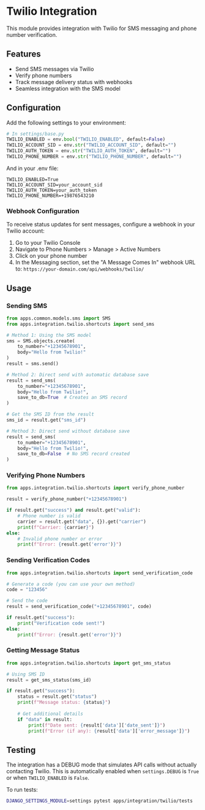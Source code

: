 # Twilio Integration

This module provides integration with Twilio for SMS messaging and phone number verification.

## Features

- Send SMS messages via Twilio
- Verify phone numbers
- Track message delivery status with webhooks
- Seamless integration with the SMS model

## Configuration

Add the following settings to your environment:

```python
# In settings/base.py
TWILIO_ENABLED = env.bool("TWILIO_ENABLED", default=False)
TWILIO_ACCOUNT_SID = env.str("TWILIO_ACCOUNT_SID", default="")
TWILIO_AUTH_TOKEN = env.str("TWILIO_AUTH_TOKEN", default="")
TWILIO_PHONE_NUMBER = env.str("TWILIO_PHONE_NUMBER", default="")
```

And in your .env file:

```
TWILIO_ENABLED=True
TWILIO_ACCOUNT_SID=your_account_sid
TWILIO_AUTH_TOKEN=your_auth_token
TWILIO_PHONE_NUMBER=+19876543210
```

### Webhook Configuration

To receive status updates for sent messages, configure a webhook in your Twilio account:

1. Go to your Twilio Console
2. Navigate to Phone Numbers > Manage > Active Numbers
3. Click on your phone number
4. In the Messaging section, set the "A Message Comes In" webhook URL to:
   `https://your-domain.com/api/webhooks/twilio/`

## Usage

### Sending SMS

```python
from apps.common.models.sms import SMS
from apps.integration.twilio.shortcuts import send_sms

# Method 1: Using the SMS model
sms = SMS.objects.create(
    to_number="+12345678901",
    body="Hello from Twilio!"
)
result = sms.send()

# Method 2: Direct send with automatic database save
result = send_sms(
    to_number="+12345678901",
    body="Hello from Twilio!",
    save_to_db=True  # Creates an SMS record
)

# Get the SMS ID from the result
sms_id = result.get("sms_id")

# Method 3: Direct send without database save
result = send_sms(
    to_number="+12345678901",
    body="Hello from Twilio!",
    save_to_db=False  # No SMS record created
)
```

### Verifying Phone Numbers

```python
from apps.integration.twilio.shortcuts import verify_phone_number

result = verify_phone_number("+12345678901")

if result.get("success") and result.get("valid"):
    # Phone number is valid
    carrier = result.get("data", {}).get("carrier")
    print(f"Carrier: {carrier}")
else:
    # Invalid phone number or error
    print(f"Error: {result.get('error')}")
```

### Sending Verification Codes

```python
from apps.integration.twilio.shortcuts import send_verification_code

# Generate a code (you can use your own method)
code = "123456"

# Send the code
result = send_verification_code("+12345678901", code)

if result.get("success"):
    print("Verification code sent!")
else:
    print(f"Error: {result.get('error')}")
```

### Getting Message Status

```python
from apps.integration.twilio.shortcuts import get_sms_status

# Using SMS ID
result = get_sms_status(sms_id)

if result.get("success"):
    status = result.get("status")
    print(f"Message status: {status}")
    
    # Get additional details
    if "data" in result:
        print(f"Date sent: {result['data']['date_sent']}")
        print(f"Error (if any): {result['data']['error_message']}")
```

## Testing

The integration has a DEBUG mode that simulates API calls without actually contacting Twilio. This is automatically enabled when `settings.DEBUG` is `True` or when `TWILIO_ENABLED` is `False`.

To run tests:

```bash
DJANGO_SETTINGS_MODULE=settings pytest apps/integration/twilio/tests
```